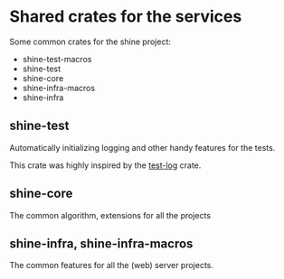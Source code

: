 # Shared crates for the services

Some common crates for the shine project:
- shine-test-macros
- shine-test
- shine-core
- shine-infra-macros
- shine-infra
  
## shine-test

Automatically initializing logging and other handy features for the tests.

This crate was highly inspired by the [test-log](https://crates.io/crates/test-log) crate.

## shine-core

The common algorithm, extensions for all the projects

## shine-infra, shine-infra-macros

The common features for all the (web) server projects.

